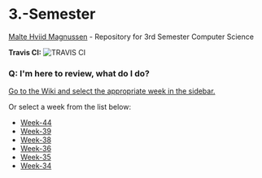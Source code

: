 # 3.-Semester
[Malte Hviid Magnussen](https://maltemagnussen.com) - Repository for 3rd Semester Computer Science

__Travis CI:__ ![TRAVIS CI](https://travis-ci.org/MalteMagnussen/3.-Semester.svg?branch=master)

### Q: I'm here to review, what do I do? 

[Go to the Wiki and select the appropriate week in the sidebar.](https://github.com/MalteMagnussen/3.-Semester/wiki)

Or select a week from the list below:
* [Week-44](https://github.com/MalteMagnussen/3.-Semester/wiki/Week-44)
* [Week-39](https://github.com/MalteMagnussen/3.-Semester/wiki/Week-39)
* [Week-38](https://github.com/MalteMagnussen/3.-Semester/wiki/Week-38)
* [Week-36](https://github.com/MalteMagnussen/3.-Semester/wiki/Week-36)
* [Week-35](https://github.com/MalteMagnussen/3.-Semester/wiki/Week-35)
* [Week-34](https://github.com/MalteMagnussen/3.-Semester/wiki/Week-34)
